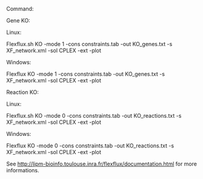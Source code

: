 Command:

Gene KO:

Linux:

Flexflux.sh KO -mode 1 -cons constraints.tab -out KO_genes.txt -s XF_network.xml -sol CPLEX -ext -plot

Windows:

Flexflux KO -mode 1 -cons constraints.tab -out KO_genes.txt -s XF_network.xml -sol CPLEX -ext -plot

Reaction KO:

Linux:

Flexflux.sh KO -mode 0 -cons constraints.tab -out KO_reactions.txt -s XF_network.xml -sol CPLEX -ext -plot

Windows:

Flexflux KO -mode 0 -cons constraints.tab -out KO_reactions.txt -s XF_network.xml -sol CPLEX -ext -plot

See http://lipm-bioinfo.toulouse.inra.fr/flexflux/documentation.html for more informations.

